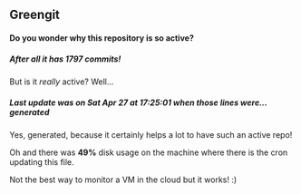 ## Greengit

#### Do you wonder why this repository is so active?

##### After all it has 1797 commits!

But is it *really* active? Well...

##### Last update was on Sat Apr 27 at 17:25:01 when those lines were... generated

Yes, generated, because it certainly helps a lot to have such an active repo!

Oh and there was **49%** disk usage on the machine
where there is the cron updating this file.

Not the best way to monitor a VM in the cloud but it works! :)
